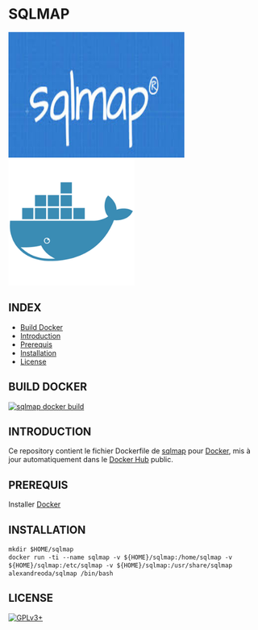 # SQLMAP

![sqlmap](https://raw.githubusercontent.com/oda-alexandre/sqlmap/master/img/logo-sqlmap.png) ![docker](https://raw.githubusercontent.com/oda-alexandre/sqlmap/master/img/logo-docker.png)


## INDEX

- [Build Docker](#BUILD)
- [Introduction](#INTRODUCTION)
- [Prerequis](#PREREQUIS)
- [Installation](#INSTALLATION)
- [License](#LICENSE)


## BUILD DOCKER

[![sqlmap docker build](https://img.shields.io/docker/build/alexandreoda/sqlmap.svg)](https://hub.docker.com/r/alexandreoda/sqlmap)


## INTRODUCTION

Ce repository contient le fichier Dockerfile de [sqlmap](http://sqlmap.org) pour [Docker](https://www.docker.com), mis à jour automatiquement dans le [Docker Hub](https://hub.docker.com/r/alexandreoda/sqlmap/) public.


## PREREQUIS

Installer [Docker](https://www.docker.com)


## INSTALLATION

```
mkdir $HOME/sqlmap
docker run -ti --name sqlmap -v ${HOME}/sqlmap:/home/sqlmap -v ${HOME}/sqlmap:/etc/sqlmap -v ${HOME}/sqlmap:/usr/share/sqlmap alexandreoda/sqlmap /bin/bash
```


## LICENSE

[![GPLv3+](http://gplv3.fsf.org/gplv3-127x51.png)](https://github.com/oda-alexandre/sqlmap/blob/master/LICENSE)
